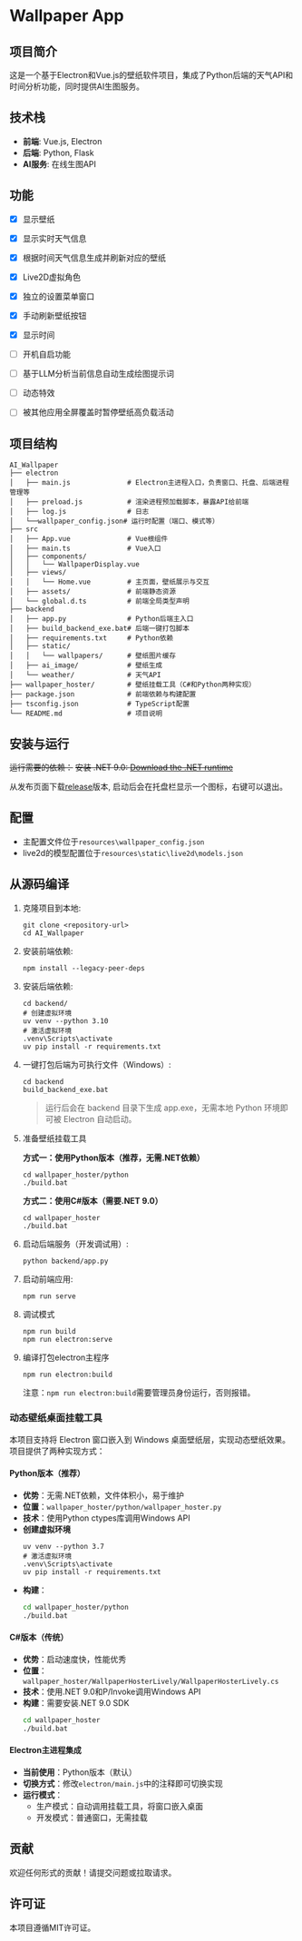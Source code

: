 # Wallpaper App

## 项目简介
这是一个基于Electron和Vue.js的壁纸软件项目，集成了Python后端的天气API和时间分析功能，同时提供AI生图服务。

## 技术栈
- **前端**: Vue.js, Electron
- **后端**: Python, Flask
- **AI服务**: 在线生图API


## 功能
- [x] 显示壁纸
- [x] 显示实时天气信息
- [x] 根据时间天气信息生成并刷新对应的壁纸
- [x] Live2D虚拟角色
- [x] 独立的设置菜单窗口
- [x] 手动刷新壁纸按钮
- [X] 显示时间
- [ ] 开机自启功能
- [ ] 基于LLM分析当前信息自动生成绘图提示词
- [ ] 动态特效
- [ ] 被其他应用全屏覆盖时暂停壁纸高负载活动


## 项目结构
```
AI_Wallpaper
├── electron
│   ├── main.js              # Electron主进程入口，负责窗口、托盘、后端进程管理等
│   ├── preload.js           # 渲染进程预加载脚本，暴露API给前端
│   ├── log.js               # 日志
│   └──wallpaper_config.json# 运行时配置（端口、模式等）
├── src
│   ├── App.vue              # Vue根组件
│   ├── main.ts              # Vue入口
│   ├── components/
│   │   └── WallpaperDisplay.vue
│   ├── views/
│   │   └── Home.vue         # 主页面，壁纸展示与交互
│   ├── assets/              # 前端静态资源
│   └── global.d.ts          # 前端全局类型声明
├── backend
│   ├── app.py               # Python后端主入口
│   ├── build_backend_exe.bat# 后端一键打包脚本
│   ├── requirements.txt     # Python依赖
│   ├── static/
│   │   └── wallpapers/      # 壁纸图片缓存
│   ├── ai_image/            # 壁纸生成
│   └── weather/             # 天气API
├── wallpaper_hoster/        # 壁纸挂载工具（C#和Python两种实现）
├── package.json             # 前端依赖与构建配置
├── tsconfig.json            # TypeScript配置
└── README.md                # 项目说明
```

## 安装与运行
~~运行需要的依赖：~~
~~安装 .NET 9.0: [Download the .NET runtime](https://aka.ms/dotnet-core-applaunch?missing_runtime=true&arch=x64&rid=win-x64&os=win10&apphost_version=9.0.6)~~

从发布页面下载[release](https://github.com/liuyunrui123/AI_Wallpaper/releases)版本, 启动后会在托盘栏显示一个图标，右键可以退出。

## 配置
- 主配置文件位于`resources\wallpaper_config.json`
- live2d的模型配置位于`resources\static\live2d\models.json`

## 从源码编译
1. 克隆项目到本地:
   ```
   git clone <repository-url>
   cd AI_Wallpaper
   ```

2. 安装前端依赖:
   ```
   npm install --legacy-peer-deps
   ```

3. 安装后端依赖:
   ```shell
   cd backend/
   # 创建虚拟环境
   uv venv --python 3.10
   # 激活虚拟环境
   .venv\Scripts\activate
   uv pip install -r requirements.txt
   ```

4. 一键打包后端为可执行文件（Windows）:
   ```
   cd backend
   build_backend_exe.bat
   ```
   > 运行后会在 backend 目录下生成 app.exe，无需本地 Python 环境即可被 Electron 自动启动。

5. 准备壁纸挂载工具

   **方式一：使用Python版本（推荐，无需.NET依赖）**
   ```
   cd wallpaper_hoster/python
   ./build.bat
   ```

   **方式二：使用C#版本（需要.NET 9.0）**
   ```
   cd wallpaper_hoster
   ./build.bat
   ```

6. 启动后端服务（开发调试用）:
   ```
   python backend/app.py
   ```

7. 启动前端应用:
   ```
   npm run serve
   ```

8. 调试模式
   ```
   npm run build
   npm run electron:serve
   ```

9. 编译打包electron主程序
   ```
   npm run electron:build
   ```
   注意：`npm run electron:build`需要管理员身份运行，否则报错。

### 动态壁纸桌面挂载工具
本项目支持将 Electron 窗口嵌入到 Windows 桌面壁纸层，实现动态壁纸效果。项目提供了两种实现方式：

#### Python版本（推荐）
- **优势**：无需.NET依赖，文件体积小，易于维护
- **位置**：`wallpaper_hoster/python/wallpaper_hoster.py`
- **技术**：使用Python ctypes库调用Windows API
- **创建虚拟环境**
   ```
   uv venv --python 3.7
   # 激活虚拟环境
   .venv\Scripts\activate
   uv pip install -r requirements.txt
   ```
- **构建**：
  ```bash
  cd wallpaper_hoster/python
  ./build.bat
  ```

#### C#版本（传统）
- **优势**：启动速度快，性能优秀
- **位置**：`wallpaper_hoster/WallpaperHosterLively/WallpaperHosterLively.cs`
- **技术**：使用.NET 9.0和P/Invoke调用Windows API
- **构建**：需要安装.NET 9.0 SDK
  ```bash
  cd wallpaper_hoster
  ./build.bat
  ```

#### Electron主进程集成
- **当前使用**：Python版本（默认）
- **切换方式**：修改`electron/main.js`中的注释即可切换实现
- **运行模式**：
  - 生产模式：自动调用挂载工具，将窗口嵌入桌面
  - 开发模式：普通窗口，无需挂载


## 贡献
欢迎任何形式的贡献！请提交问题或拉取请求。

## 许可证
本项目遵循MIT许可证。
